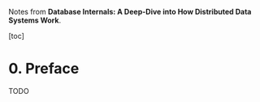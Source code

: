 Notes from **Database Internals: A Deep-Dive into How Distributed Data Systems Work**.

[toc]

# 0. Preface

TODO

